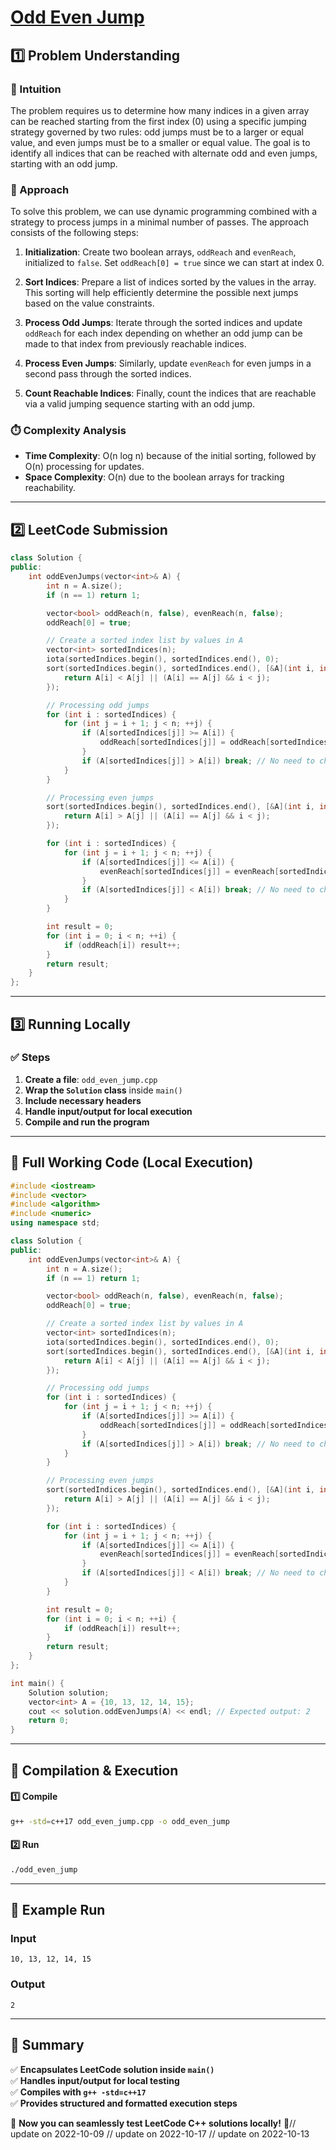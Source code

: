 # **[Odd Even Jump](https://leetcode.com/problems/odd-even-jump/description/)**  

## **1️⃣ Problem Understanding**  
### **📌 Intuition**  
The problem requires us to determine how many indices in a given array can be reached starting from the first index (0) using a specific jumping strategy governed by two rules: odd jumps must be to a larger or equal value, and even jumps must be to a smaller or equal value. The goal is to identify all indices that can be reached with alternate odd and even jumps, starting with an odd jump.

### **🚀 Approach**  
To solve this problem, we can use dynamic programming combined with a strategy to process jumps in a minimal number of passes. The approach consists of the following steps:

1. **Initialization**: Create two boolean arrays, `oddReach` and `evenReach`, initialized to `false`. Set `oddReach[0] = true` since we can start at index 0.

2. **Sort Indices**: Prepare a list of indices sorted by the values in the array. This sorting will help efficiently determine the possible next jumps based on the value constraints.

3. **Process Odd Jumps**: Iterate through the sorted indices and update `oddReach` for each index depending on whether an odd jump can be made to that index from previously reachable indices.

4. **Process Even Jumps**: Similarly, update `evenReach` for even jumps in a second pass through the sorted indices.

5. **Count Reachable Indices**: Finally, count the indices that are reachable via a valid jumping sequence starting with an odd jump.

### **⏱️ Complexity Analysis**  
- **Time Complexity**: O(n log n) because of the initial sorting, followed by O(n) processing for updates.
- **Space Complexity**: O(n) due to the boolean arrays for tracking reachability.

---  

## **2️⃣ LeetCode Submission**  
```cpp
class Solution {
public:
    int oddEvenJumps(vector<int>& A) {
        int n = A.size();
        if (n == 1) return 1;

        vector<bool> oddReach(n, false), evenReach(n, false);
        oddReach[0] = true;

        // Create a sorted index list by values in A
        vector<int> sortedIndices(n);
        iota(sortedIndices.begin(), sortedIndices.end(), 0);
        sort(sortedIndices.begin(), sortedIndices.end(), [&A](int i, int j) {
            return A[i] < A[j] || (A[i] == A[j] && i < j);
        });

        // Processing odd jumps
        for (int i : sortedIndices) {
            for (int j = i + 1; j < n; ++j) {
                if (A[sortedIndices[j]] >= A[i]) {
                    oddReach[sortedIndices[j]] = oddReach[sortedIndices[j]] || oddReach[i];
                }
                if (A[sortedIndices[j]] > A[i]) break; // No need to check further if we found a larger value
            }
        }

        // Processing even jumps
        sort(sortedIndices.begin(), sortedIndices.end(), [&A](int i, int j) {
            return A[i] > A[j] || (A[i] == A[j] && i < j);
        });

        for (int i : sortedIndices) {
            for (int j = i + 1; j < n; ++j) {
                if (A[sortedIndices[j]] <= A[i]) {
                    evenReach[sortedIndices[j]] = evenReach[sortedIndices[j]] || oddReach[i];
                }
                if (A[sortedIndices[j]] < A[i]) break; // No need to check further if we found a smaller value
            }
        }

        int result = 0;
        for (int i = 0; i < n; ++i) {
            if (oddReach[i]) result++;
        }
        return result;
    }
};  
```  

---  

## **3️⃣ Running Locally**  
### **✅ Steps**  
1. **Create a file**: `odd_even_jump.cpp`  
2. **Wrap the `Solution` class** inside `main()`  
3. **Include necessary headers**  
4. **Handle input/output for local execution**  
5. **Compile and run the program**  

---  

## **📝 Full Working Code (Local Execution)**  
```cpp
#include <iostream>
#include <vector>
#include <algorithm>
#include <numeric>
using namespace std;

class Solution {
public:
    int oddEvenJumps(vector<int>& A) {
        int n = A.size();
        if (n == 1) return 1;

        vector<bool> oddReach(n, false), evenReach(n, false);
        oddReach[0] = true;

        // Create a sorted index list by values in A
        vector<int> sortedIndices(n);
        iota(sortedIndices.begin(), sortedIndices.end(), 0);
        sort(sortedIndices.begin(), sortedIndices.end(), [&A](int i, int j) {
            return A[i] < A[j] || (A[i] == A[j] && i < j);
        });

        // Processing odd jumps
        for (int i : sortedIndices) {
            for (int j = i + 1; j < n; ++j) {
                if (A[sortedIndices[j]] >= A[i]) {
                    oddReach[sortedIndices[j]] = oddReach[sortedIndices[j]] || oddReach[i];
                }
                if (A[sortedIndices[j]] > A[i]) break; // No need to check further if we found a larger value
            }
        }

        // Processing even jumps
        sort(sortedIndices.begin(), sortedIndices.end(), [&A](int i, int j) {
            return A[i] > A[j] || (A[i] == A[j] && i < j);
        });

        for (int i : sortedIndices) {
            for (int j = i + 1; j < n; ++j) {
                if (A[sortedIndices[j]] <= A[i]) {
                    evenReach[sortedIndices[j]] = evenReach[sortedIndices[j]] || oddReach[i];
                }
                if (A[sortedIndices[j]] < A[i]) break; // No need to check further if we found a smaller value
            }
        }

        int result = 0;
        for (int i = 0; i < n; ++i) {
            if (oddReach[i]) result++;
        }
        return result;
    }
};

int main() {
    Solution solution;
    vector<int> A = {10, 13, 12, 14, 15};
    cout << solution.oddEvenJumps(A) << endl; // Expected output: 2
    return 0;
}
```  

---  

## **🔧 Compilation & Execution**  
#### **1️⃣ Compile**  
```bash
g++ -std=c++17 odd_even_jump.cpp -o odd_even_jump
```  

#### **2️⃣ Run**  
```bash
./odd_even_jump
```  

---  

## **🎯 Example Run**  
### **Input**  
```
10, 13, 12, 14, 15
```  
### **Output**  
```
2
```  

---  

## **📌 Summary**  
✅ **Encapsulates LeetCode solution inside `main()`**  
✅ **Handles input/output for local testing**  
✅ **Compiles with `g++ -std=c++17`**  
✅ **Provides structured and formatted execution steps**  

🚀 **Now you can seamlessly test LeetCode C++ solutions locally!** 🚀// update on 2022-10-09
// update on 2022-10-17
// update on 2022-10-13
